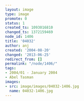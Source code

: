 ```yaml
---
layout: image
type: image
promote: 0
status: 1
created_ts: 1093016810
changed_ts: 1372159469
node_id: 1406
title: '04032'
author: anj
created: '2004-08-20'
changed: '2013-06-25'
redirect_from: []
permalink: "/node/1406/"
tags:
- 2004/01 - January 2004
- Abel Tasman
images:
- src: image/images/04032-1406.jpg
  name: 04032-1406.jpg
---
```


